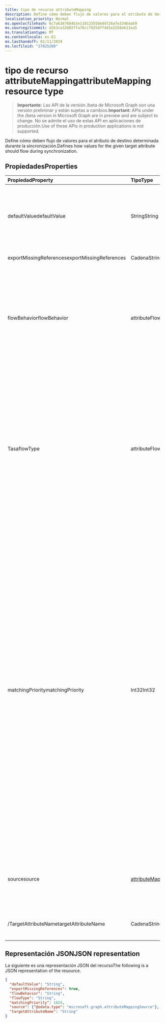 ```yaml
---
title: tipo de recurso attributeMapping
description: Define cómo deben flujo de valores para el atributo de destino determinada durante la sincronización.
localization_priority: Normal
ms.openlocfilehash: 6c7a6367684b3e11013355b6d4726afe3346dab9
ms.sourcegitcommit: d2b3ca32602ffa76cc7925d7f4d1e2258e611ea5
ms.translationtype: MT
ms.contentlocale: es-ES
ms.lasthandoff: 01/11/2019
ms.locfileid: "27825280"
---
```

# <a name="attributemapping-resource-type"></a><span data-ttu-id="a0464-103">tipo de recurso attributeMapping</span><span class="sxs-lookup"><span data-stu-id="a0464-103">attributeMapping resource type</span></span>

> <span data-ttu-id="a0464-104">**Importante:** Las API de la versión /beta de Microsoft Graph son una versión preliminar y están sujetas a cambios.</span><span class="sxs-lookup"><span data-stu-id="a0464-104">**Important:** APIs under the /beta version in Microsoft Graph are in preview and are subject to change.</span></span> <span data-ttu-id="a0464-105">No se admite el uso de estas API en aplicaciones de producción.</span><span class="sxs-lookup"><span data-stu-id="a0464-105">Use of these APIs in production applications is not supported.</span></span>

<span data-ttu-id="a0464-106">Define cómo deben flujo de valores para el atributo de destino determinada durante la sincronización.</span><span class="sxs-lookup"><span data-stu-id="a0464-106">Defines how values for the given target attribute should flow during synchronization.</span></span>

## <a name="properties"></a><span data-ttu-id="a0464-107">Propiedades</span><span class="sxs-lookup"><span data-stu-id="a0464-107">Properties</span></span>

| <span data-ttu-id="a0464-108">Propiedad</span><span class="sxs-lookup"><span data-stu-id="a0464-108">Property</span></span>                  | <span data-ttu-id="a0464-109">Tipo</span><span class="sxs-lookup"><span data-stu-id="a0464-109">Type</span></span>                      | <span data-ttu-id="a0464-110">Descripción</span><span class="sxs-lookup"><span data-stu-id="a0464-110">Description</span></span>    |
|:--------------------------|:--------------------------|:---------------|
|<span data-ttu-id="a0464-111">defaultValue</span><span class="sxs-lookup"><span data-stu-id="a0464-111">defaultValue</span></span>               | <span data-ttu-id="a0464-112">String</span><span class="sxs-lookup"><span data-stu-id="a0464-112">String</span></span>                    |<span data-ttu-id="a0464-113">Valor que se usará en caso de que la propiedad de **origen** se evalúa a predeterminado `null`.</span><span class="sxs-lookup"><span data-stu-id="a0464-113">Default value to be used in case the **source** property was evaluated to `null`.</span></span> <span data-ttu-id="a0464-114">Opcional.</span><span class="sxs-lookup"><span data-stu-id="a0464-114">Optional.</span></span>|
|<span data-ttu-id="a0464-115">exportMissingReferences</span><span class="sxs-lookup"><span data-stu-id="a0464-115">exportMissingReferences</span></span>    |<span data-ttu-id="a0464-116">Cadena</span><span class="sxs-lookup"><span data-stu-id="a0464-116">String</span></span>                     |<span data-ttu-id="a0464-117">Solo para uso interno.</span><span class="sxs-lookup"><span data-stu-id="a0464-117">For internal use only.</span></span>|
|<span data-ttu-id="a0464-118">flowBehavior</span><span class="sxs-lookup"><span data-stu-id="a0464-118">flowBehavior</span></span>               |<span data-ttu-id="a0464-119">attributeFlowBehavior</span><span class="sxs-lookup"><span data-stu-id="a0464-119">attributeFlowBehavior</span></span>      |<span data-ttu-id="a0464-120">Define cuándo se debe exportar este atributo en el directorio de destino.</span><span class="sxs-lookup"><span data-stu-id="a0464-120">Defines when this attribute should be exported to the target directory.</span></span> <span data-ttu-id="a0464-121">Los valores posibles son: `FlowWhenChanged` y `FlowAlways`.</span><span class="sxs-lookup"><span data-stu-id="a0464-121">Possible values are: `FlowWhenChanged` and `FlowAlways`.</span></span> <span data-ttu-id="a0464-122">El valor predeterminado es `FlowWhenChanged`.</span><span class="sxs-lookup"><span data-stu-id="a0464-122">Default is `FlowWhenChanged`.</span></span> |
|<span data-ttu-id="a0464-123">Tasa</span><span class="sxs-lookup"><span data-stu-id="a0464-123">flowType</span></span>                   |<span data-ttu-id="a0464-124">attributeFlowType</span><span class="sxs-lookup"><span data-stu-id="a0464-124">attributeFlowType</span></span>          |<span data-ttu-id="a0464-125">Define cuándo debe actualizarse este atributo en el directorio de destino.</span><span class="sxs-lookup"><span data-stu-id="a0464-125">Defines when this attribute should be updated in the target directory.</span></span> <span data-ttu-id="a0464-126">Los valores posibles son: `Always` (valor predeterminado), `ObjectAddOnly` (sólo cuando se crea un objeto nuevo), `MultiValueAddOnly` (sólo cuando el cambio va a agregar nuevos valores a un atributo de varios valores).</span><span class="sxs-lookup"><span data-stu-id="a0464-126">Possible values are: `Always` (default), `ObjectAddOnly` (only when new object is created), `MultiValueAddOnly` (only when the change is adding new values to a multi-valued attribute).</span></span> |
|<span data-ttu-id="a0464-127">matchingPriority</span><span class="sxs-lookup"><span data-stu-id="a0464-127">matchingPriority</span></span>           |<span data-ttu-id="a0464-128">Int32</span><span class="sxs-lookup"><span data-stu-id="a0464-128">Int32</span></span>                      |<span data-ttu-id="a0464-129">Si es mayor que 0, se usará este atributo para llevar a cabo a una coincidencia inicial de los objetos entre los directorios de origen y de destino.</span><span class="sxs-lookup"><span data-stu-id="a0464-129">If higher than 0, this attribute will be used to perform an initial match of the objects between source and target directories.</span></span> <span data-ttu-id="a0464-130">El motor de sincronización intentará buscar el objeto que coincida con el atributo con el valor más bajo de coincidencia prioridad en primer lugar.</span><span class="sxs-lookup"><span data-stu-id="a0464-130">The synchronization engine will try to find the matching object using attribute with lowest value of matching priority first.</span></span> <span data-ttu-id="a0464-131">Si no se ha encontrado el atributo con la siguiente prioridad coincidente se va a usar y así sucesivamente un hasta que se encuentra coincidencia o se dejan no más atributos coincidentes.</span><span class="sxs-lookup"><span data-stu-id="a0464-131">If not found, the attribute with the next matching priority will be used, and so on a until match is found or no more matching attributes are left.</span></span> <span data-ttu-id="a0464-132">Sólo los atributos que se espera que tienen valores únicos, como correo electrónico, deben usarse como atributos coincidentes.</span><span class="sxs-lookup"><span data-stu-id="a0464-132">Only attributes that are expected to have unique values, such as email, should be used as matching attributes.</span></span>|
|<span data-ttu-id="a0464-133">source</span><span class="sxs-lookup"><span data-stu-id="a0464-133">source</span></span>                     |[<span data-ttu-id="a0464-134">attributeMappingSource</span><span class="sxs-lookup"><span data-stu-id="a0464-134">attributeMappingSource</span></span>](synchronization-attributemappingsource.md)     | <span data-ttu-id="a0464-135">Define cómo debe ser un valor extrajo (o transforma) desde el objeto de origen.</span><span class="sxs-lookup"><span data-stu-id="a0464-135">Defines how a value should be extracted (or transformed) from the source object.</span></span> |
|<span data-ttu-id="a0464-136">/TargetAttributeName</span><span class="sxs-lookup"><span data-stu-id="a0464-136">targetAttributeName</span></span>        |<span data-ttu-id="a0464-137">Cadena</span><span class="sxs-lookup"><span data-stu-id="a0464-137">String</span></span>                     |<span data-ttu-id="a0464-138">Nombre del atributo en el objeto de destino.</span><span class="sxs-lookup"><span data-stu-id="a0464-138">Name of the attribute on the target object.</span></span> |

## <a name="json-representation"></a><span data-ttu-id="a0464-139">Representación JSON</span><span class="sxs-lookup"><span data-stu-id="a0464-139">JSON representation</span></span>

<span data-ttu-id="a0464-140">La siguiente es una representación JSON del recurso</span><span class="sxs-lookup"><span data-stu-id="a0464-140">The following is a JSON representation of the resource.</span></span>

<!-- {
  "blockType": "resource",
  "optionalProperties": [

  ],
  "@odata.type": "microsoft.graph.attributeMapping"
}-->

```json
{
  "defaultValue": "String",
  "exportMissingReferences": true,
  "flowBehavior": "String",
  "flowType": "String",
  "matchingPriority": 1024,
  "source": {"@odata.type": "microsoft.graph.attributeMappingSource"},
  "targetAttributeName": "String"
}

```

<!-- uuid: 8fcb5dbc-d5aa-4681-8e31-b001d5168d79
2015-10-25 14:57:30 UTC -->
<!-- {
  "type": "#page.annotation",
  "description": "attributeMapping resource",
  "keywords": "",
  "section": "documentation",
  "tocPath": ""
}-->

